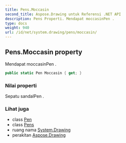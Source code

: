 ```yaml
---
title: Pens.Moccasin
second_title: Aspose.Drawing untuk Referensi .NET API
description: Pens Properti. Mendapat moccasinPen .
type: docs
weight: 940
url: /id/net/system.drawing/pens/moccasin/
---
```

## Pens.Moccasin property

Mendapat moccasinPen .

```csharp
public static Pen Moccasin { get; }
```

### Nilai properti

Sepatu sandalPen .

### Lihat juga

* class [Pen](../../pen/)
* class [Pens](../)
* ruang nama [System.Drawing](../../pens/)
* perakitan [Aspose.Drawing](../../../)


